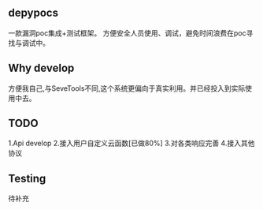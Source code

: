 ## depypocs

一款漏洞poc集成+测试框架。
方便安全人员使用、调试，避免时间浪费在poc寻找与调试中。

## Why develop 

方便我自己,与SeveTools不同,这个系统更偏向于真实利用。并已经投入到实际使用中去。

## TODO

1.Api develop
2.接入用户自定义云函数[已做80%]
3.对各类响应完善
4.接入其他协议

## Testing

待补充





